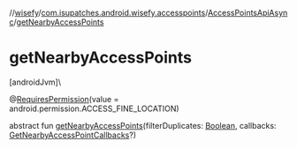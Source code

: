 //[wisefy](../../../index.md)/[com.isupatches.android.wisefy.accesspoints](../index.md)/[AccessPointsApiAsync](index.md)/[getNearbyAccessPoints](get-nearby-access-points.md)

# getNearbyAccessPoints

[androidJvm]\

@[RequiresPermission](https://developer.android.com/reference/kotlin/androidx/annotation/RequiresPermission.html)(value = android.permission.ACCESS_FINE_LOCATION)

abstract fun [getNearbyAccessPoints](get-nearby-access-points.md)(filterDuplicates: [Boolean](https://kotlinlang.org/api/latest/jvm/stdlib/kotlin/-boolean/index.html), callbacks: [GetNearbyAccessPointCallbacks](../../com.isupatches.android.wisefy.callbacks/-get-nearby-access-point-callbacks/index.md)?)
